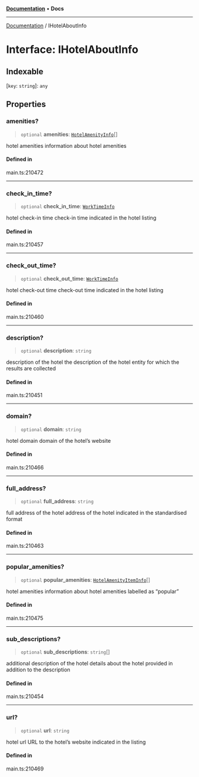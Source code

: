 [**Documentation**](../README.md) • **Docs**

***

[Documentation](../globals.md) / IHotelAboutInfo

# Interface: IHotelAboutInfo

## Indexable

 \[`key`: `string`\]: `any`

## Properties

### amenities?

> `optional` **amenities**: [`HotelAmenityInfo`](../classes/HotelAmenityInfo.md)[]

hotel amenities
information about hotel amenities

#### Defined in

main.ts:210472

***

### check\_in\_time?

> `optional` **check\_in\_time**: [`WorkTimeInfo`](../classes/WorkTimeInfo.md)

hotel check-in time
check-in time indicated in the hotel listing

#### Defined in

main.ts:210457

***

### check\_out\_time?

> `optional` **check\_out\_time**: [`WorkTimeInfo`](../classes/WorkTimeInfo.md)

hotel check-out time
check-out time indicated in the hotel listing

#### Defined in

main.ts:210460

***

### description?

> `optional` **description**: `string`

description of the hotel
the description of the hotel entity for which the results are collected

#### Defined in

main.ts:210451

***

### domain?

> `optional` **domain**: `string`

hotel domain
domain of the hotel’s website

#### Defined in

main.ts:210466

***

### full\_address?

> `optional` **full\_address**: `string`

full address of the hotel
address of the hotel indicated in the standardised format

#### Defined in

main.ts:210463

***

### popular\_amenities?

> `optional` **popular\_amenities**: [`HotelAmenityItemInfo`](../classes/HotelAmenityItemInfo.md)[]

hotel amenities
information about hotel amenities labelled as “popular”

#### Defined in

main.ts:210475

***

### sub\_descriptions?

> `optional` **sub\_descriptions**: `string`[]

additional description of the hotel
details about the hotel provided in addition to the description

#### Defined in

main.ts:210454

***

### url?

> `optional` **url**: `string`

hotel url
URL to the hotel’s website indicated in the listing

#### Defined in

main.ts:210469
